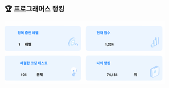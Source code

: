 ## 🏆 프로그래머스 랭킹
![Programmers Rank](https://raw.githubusercontent.com/kdh044/github-programmers-rank/master/lib/result.svg)
